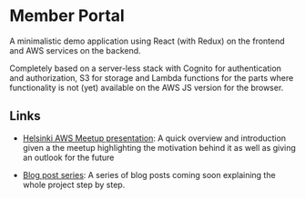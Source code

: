 # Member Portal

A minimalistic demo application using React (with Redux) on the frontend and AWS services on the backend.

Completely based on a server-less stack with Cognito for authentication and authorization, S3 for storage and Lambda 
functions for the parts where functionality is not (yet) available on the AWS JS version for the browser.

## Links

* [Helsinki AWS Meetup presentation](https://docs.google.com/presentation/d/1N7pCz0EyEpdDOoW5yRZNNZGgtWu64D19KNBCocs4Mbc):
A quick overview  and introduction given a the meetup highlighting the motivation behind it as well as giving an outlook
for the future

* [Blog post series](http://michael.duergner.com): A series of blog posts coming soon explaining the whole project step 
by step.